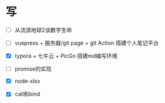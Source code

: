 # 写



- [ ] 从流浪地球2谈数字生命

- [ ] vuepress + 服务器/git page + git Action 搭建个人笔记平台

- [x] typora + 七牛云 + PicGo 搭建md编写环境

- [ ] promise的实现

- [x] node-xlsx

- [x] call和bind  


